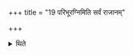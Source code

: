 +++
title = "19 परिभूरग्निमिति सर्वं राजानम्"

+++

<details><summary>थिते</summary>

परिभूरग्निमिति सर्वं राजानम् १९
</details>
